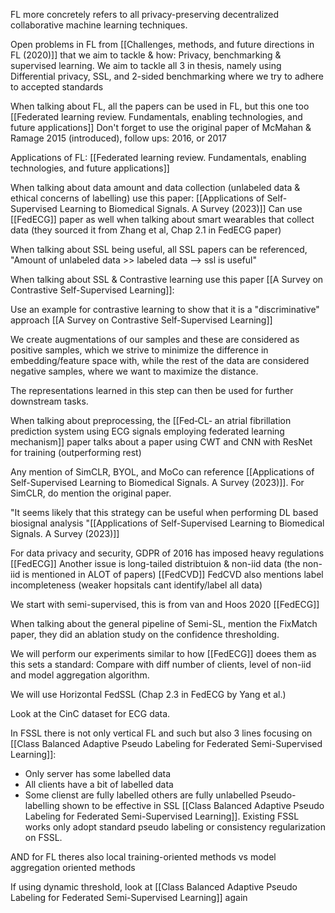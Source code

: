 FL more concretely refers to all privacy-preserving decentralized collaborative machine learning techniques.

Open problems in FL from [[Challenges, methods, and future directions in FL (2020)]] that we aim to tackle & how: Privacy, benchmarking & supervised learning. We aim to tackle all 3 in thesis, namely using Differential privacy, SSL, and 2-sided benchmarking where we try to adhere to accepted standards

When talking about FL, all the papers can be used in FL, but this one too [[Federated learning review. Fundamentals, enabling technologies, and future applications]]
Don't forget to use the original paper of McMahan & Ramage 2015 (introduced), follow ups: 2016, or 2017

Applications of FL: [[Federated learning review. Fundamentals, enabling technologies, and future applications]]


When talking about data amount and data collection (unlabeled data & ethical concerns of labelling) use this paper: [[Applications of Self-Supervised Learning to Biomedical Signals. A Survey (2023)]]
Can use [[FedECG]] paper as well when talking about smart wearables that collect data (they sourced it from Zhang et al, Chap 2.1 in FedECG paper)

When talking about SSL being useful, all SSL papers can be referenced, "Amount of unlabeled data >> labeled data --> ssl is useful"


When talking about SSL & Contrastive learning use this paper [[A Survey on Contrastive Self-Supervised Learning]]:

Use an example for contrastive learning to show that it is a "discriminative" approach [[A Survey on Contrastive Self-Supervised Learning]]

We create augmentations of our samples and these are considered as positive samples, which we strive to minimize the difference in embedding/feature space with, while the rest of the data are considered negative samples, where we want to maximize the distance.

The representations learned in this step can then be used for further downstream tasks.

When talking about preprocessing, the [[Fed‑CL‑ an atrial fibrillation prediction system using ECG signals employing federated learning mechanism]] paper talks about a paper using CWT and CNN with ResNet for training (outperforming rest)

Any mention of SimCLR, BYOL, and MoCo can reference [[Applications of Self-Supervised Learning to Biomedical Signals. A Survey (2023)]]. For SimCLR, do mention the original paper.

"It seems likely that this strategy can be useful when performing DL based biosignal analysis "[[Applications of Self-Supervised Learning to Biomedical Signals. A Survey (2023)]]

For data privacy and security, GDPR of 2016 has imposed heavy regulations [[FedECG]]
Another issue is long-tailed distribtuion & non-iid data (the non-iid is mentioned in ALOT of papers) [[FedCVD]] FedCVD also mentions label incompleteness (weaker hopsitals cant identify/label all data)

We start with semi-supervised, this is from van and Hoos 2020 [[FedECG]]

When talking about the general pipeline of Semi-SL, mention the FixMatch paper, they did an ablation study on the confidence thresholding.

We will perform our experiments similar to how [[FedECG]] doees them as this sets a standard: Compare with diff number of clients, level of non-iid and model aggregation algorithm.

We will use Horizontal FedSSL (Chap 2.3 in FedECG by Yang et al.)

Look at the CinC dataset for ECG data.


In FSSL there is not only vertical FL and such but also 3 lines focusing on [[Class Balanced Adaptive Pseudo Labeling for Federated Semi-Supervised Learning]]:
- Only server has some labelled data
- All clients have a bit of labelled data
- Some clienst are fully labelled others are fully unlabelled
Pseudo-labelling shown to be effective in SSL [[Class Balanced Adaptive Pseudo Labeling for Federated Semi-Supervised Learning]]. Existing
FSSL works only adopt standard pseudo labeling or
consistency regularization on FSSL.

AND for FL theres also local training-oriented methods vs model aggregation oriented methods

If using dynamic threshold, look at [[Class Balanced Adaptive Pseudo Labeling for Federated Semi-Supervised Learning]] again